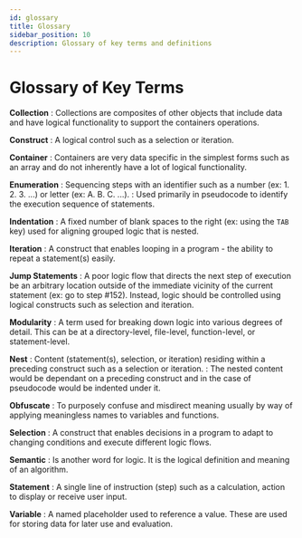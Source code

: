 ```yaml
---
id: glossary
title: Glossary
sidebar_position: 10
description: Glossary of key terms and definitions
---
```


# Glossary of Key Terms

**Collection**
: Collections are composites of other objects that include data and have logical functionality to support the containers operations.

**Construct**
: A logical control such as a selection or iteration.

**Container**
: Containers are very data specific in the simplest forms such as an array and do not inherently have a lot of logical functionality.

**Enumeration**
: Sequencing steps with an identifier such as a number (ex: 1. 2. 3. ...) or letter (ex: A. B. C. ...).
: Used primarily in pseudocode to identify the execution sequence of statements.

**Indentation**
: A fixed number of blank spaces to the right (ex: using the `TAB` key) used for aligning grouped logic that is nested.

**Iteration**
: A construct that enables looping in a program - the ability to repeat a statement(s) easily.

**Jump Statements**
: A poor logic flow that directs the next step of execution be an arbitrary location outside of the immediate vicinity of the current statement (ex: go to step #152). Instead, logic should be controlled using logical constructs such as selection and iteration.

**Modularity**
: A term used for breaking down logic into various degrees of detail. This can be at a directory-level, file-level, function-level, or statement-level.

**Nest**
: Content (statement(s), selection, or iteration) residing within a preceding construct such as a selection or iteration.
: The nested content would be dependant on a preceding construct and in the case of pseudocode would be indented under it.

**Obfuscate**
: To purposely confuse and misdirect meaning usually by way of applying meaningless names to variables and functions.

**Selection**
: A construct that enables decisions in a program to adapt to changing conditions and execute different logic flows.

**Semantic**
: Is another word for logic. It is the logical definition and meaning of an algorithm.

**Statement**
: A single line of instruction (step) such as a calculation, action to display or receive user input.

**Variable**
: A named placeholder used to reference a value. These are used for storing data for later use and evaluation.
